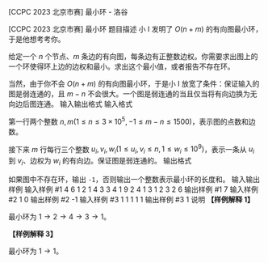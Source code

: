 



[CCPC 2023 北京市赛] 最小环 - 洛谷














[CCPC 2023 北京市赛] 最小环
题目描述
小 I 发明了 $O(n + m)$ 的有向图最小环，于是他想考考你。

给定一个 $n$ 个节点、$m$ 条边的有向图，每条边有正整数边权。你需要求出图上的一个环使得环上边的边权和最小。求出这个最小值，或者报告不存在环。

当然，由于你不会 $O(n + m)$ 的有向图最小环，于是小 I 放宽了条件：保证输入的图是弱连通的，且 $m-n$ 不会很大。一个图是弱连通的当且仅当将有向边换为无向边后图连通。
输入输出格式
输入格式

第一行两个整数 $n,m (1 \le n \le 3 \times 10^5, -1 \le m-n \le 1500)$，表示图的点数和边数。

接下来 $m$ 行每行三个整数 $u_i,v_i,w_i (1 \le u_i,v_i \le n, 1 \le w_i \le 10^9)$，表示一条从 $u_i$ 到 $v_i$、边权为 $w_i$ 的有向边。保证图是弱连通的。
输出格式

如果图中不存在环，输出 `-1`，否则输出一个整数表示最小环的长度和。
输入输出样例
输入样例 #1
4 6
1 2 1
4 3 3
4 1 9
2 4 1
3 1 2
3 2 6
输出样例 #1
7
输入样例 #2
1 0
输出样例 #2
-1
输入样例 #3
1 1
1 1 1
输出样例 #3
1
说明
**【样例解释 1】**

最小环为 $1 \to 2 \to 4 \to 3 \to 1$。

**【样例解释 3】**

最小环为 $1 \to 1$。






